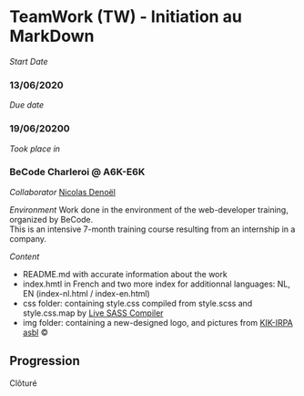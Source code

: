 # TeamWork (TW) - Initiation au **M**ark**D**own
  

*Start Date*
### 13/06/2020
  

*Due date*
### 19/06/20200
  

*Took place in*
### BeCode Charleroi @ A6K-E6K
  

*Collaborator*
[Nicolas Denoël](https://github.com/nicode-be/)  
  

*Environment*
Work done in the environment of the web-developer training, organized by BeCode.  
This is an intensive 7-month training course resulting from an internship in a company.
  

*Content* 
* README.md with accurate information about the work
* index.hmtl in French and two more index for additionnal languages: NL, EN (index-nl.html / index-en.html)
* css folder: containing style.css compiled from style.scss and style.css.map by [Live SASS Compiler](https://marketplace.visualstudio.com/items?itemName=ritwickdey.live-sass)
* img folder: containing a new-designed logo, and pictures from [KIK-IRPA asbl](www.kikirpa.be/EN/) &copy;


## Progression
Clôturé